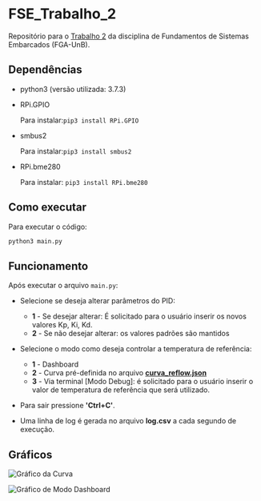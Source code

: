 # FSE_Trabalho_2

Repositório para o [Trabalho 2](https://gitlab.com/fse_fga/trabalhos-2022_2/trabalho-2-2022-2) da disciplina de Fundamentos de Sistemas Embarcados (FGA-UnB).

## Dependências

* python3 (versão utilizada: 3.7.3)

* RPi.GPIO


  Para instalar:`pip3 install RPi.GPIO`

* smbus2


  Para instalar:`pip3 install smbus2`
  
* RPi.bme280 


  Para instalar: `pip3 install RPi.bme280`

## Como executar

Para executar o código:

```bash
python3 main.py
```

## Funcionamento

Após executar o arquivo `main.py`:

* Selecione se deseja alterar parâmetros do PID:
  * **1** - Se desejar alterar: É solicitado para o usuário inserir os novos valores Kp, Ki, Kd.
  * **2** - Se não desejar alterar: os valores padrões são mantidos

* Selecione o modo como deseja controlar a temperatura de referência:
  * **1** - Dashboard
  * **2** - Curva pré-definida no arquivo **[curva_reflow.json](/curva_reflow.json)**
  * **3** - Via terminal [Modo Debug]: é solicitado para o usuário inserir o valor de temperatura de referência que será utilizado.
* Para sair pressione  **'Ctrl+C'**.
* Uma linha de log é gerada no arquivo **log.csv** a cada segundo de execução. 

## Gráficos 

![Gráfico da Curva](images/grafico_curva.jpg)

![Gráfico de Modo Dashboard](images/grafico_dashboard.jpg)